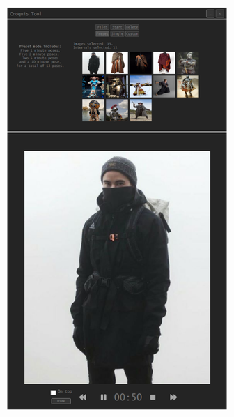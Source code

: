 ![Viev of start page with image thumbnails.](https://github.com/m-asikai/Croquis-Tool/blob/main/images/home.png)
![Viev of session page.](https://github.com/m-asikai/Croquis-Tool/blob/main/images/session.png)
